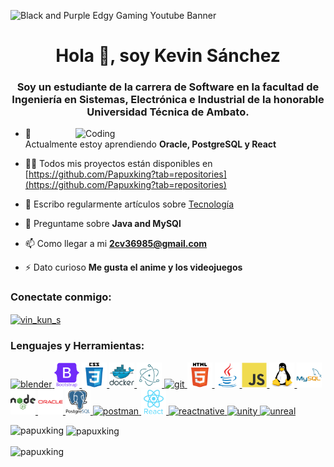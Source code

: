 ![Black and Purple Edgy Gaming Youtube Banner](https://github.com/Papuxking/Papuxking/assets/152533095/86eabd5d-0c48-4ea9-ba47-f03aa79e65ff)

<h1 align="center">Hola 👋, soy Kevin Sánchez</h1>
<h3 align="center">Soy un estudiante de la carrera de Software en la facultad de Ingeniería en Sistemas, Electrónica e Industrial de la honorable Universidad Técnica de Ambato.</h3>
<img align="right" alt="Coding" width="400" src="https://images.squarespace-cdn.com/content/v1/5e4c17267c099a4d625b6fcf/03e2173e-fdaf-40d0-b674-aba71d87b005/future-gaming+%281%29.gif">

<!--<p align="left"> <img src="[https://komarev.com/ghpvc/?username=papuxking&label=Profile%20views&color=0e75b6&style=flat](https://i.pinimg.com/originals/de/34/12/de3412e3c5d2ed0b11ec8291a28a3db5.gif)" alt="papuxking" /> </p>-->

- 🌱 Actualmente estoy aprendiendo **Oracle, PostgreSQL y React**

- 👨‍💻 Todos mis proyectos están disponibles en [https://github.com/Papuxking?tab=repositories](https://github.com/Papuxking?tab=repositories)

- 📝 Escribo regularmente artículos sobre [Tecnología](Tecnología)

- 💬 Preguntame sobre **Java and MySQl**

- 📫 Como llegar a mi **2cv36985@gmail.com**

- ⚡ Dato curioso **Me gusta el anime y los videojuegos**

<h3 align="left">Conectate conmigo:</h3>
<p align="left">
<a href="https://instagram.com/vin_kun_s" target="blank"><img align="center" src="https://raw.githubusercontent.com/rahuldkjain/github-profile-readme-generator/master/src/images/icons/Social/instagram.svg" alt="vin_kun_s" height="30" width="40" /></a>
</p>

<h3 align="left">Lenguajes y Herramientas:</h3>
<p align="left"> <a href="https://www.blender.org/" target="_blank" rel="noreferrer"> <img src="https://download.blender.org/branding/community/blender_community_badge_white.svg" alt="blender" width="40" height="40"/> </a> <a href="https://getbootstrap.com" target="_blank" rel="noreferrer"> <img src="https://raw.githubusercontent.com/devicons/devicon/master/icons/bootstrap/bootstrap-plain-wordmark.svg" alt="bootstrap" width="40" height="40"/> </a> <a href="https://www.w3schools.com/css/" target="_blank" rel="noreferrer"> <img src="https://raw.githubusercontent.com/devicons/devicon/master/icons/css3/css3-original-wordmark.svg" alt="css3" width="40" height="40"/> </a> <a href="https://www.docker.com/" target="_blank" rel="noreferrer"> <img src="https://raw.githubusercontent.com/devicons/devicon/master/icons/docker/docker-original-wordmark.svg" alt="docker" width="40" height="40"/> </a> <a href="https://www.electronjs.org" target="_blank" rel="noreferrer"> <img src="https://raw.githubusercontent.com/devicons/devicon/master/icons/electron/electron-original.svg" alt="electron" width="40" height="40"/> </a> <a href="https://git-scm.com/" target="_blank" rel="noreferrer"> <img src="https://www.vectorlogo.zone/logos/git-scm/git-scm-icon.svg" alt="git" width="40" height="40"/> </a> <a href="https://www.w3.org/html/" target="_blank" rel="noreferrer"> <img src="https://raw.githubusercontent.com/devicons/devicon/master/icons/html5/html5-original-wordmark.svg" alt="html5" width="40" height="40"/> </a> <a href="https://www.java.com" target="_blank" rel="noreferrer"> <img src="https://raw.githubusercontent.com/devicons/devicon/master/icons/java/java-original.svg" alt="java" width="40" height="40"/> </a> <a href="https://developer.mozilla.org/en-US/docs/Web/JavaScript" target="_blank" rel="noreferrer"> <img src="https://raw.githubusercontent.com/devicons/devicon/master/icons/javascript/javascript-original.svg" alt="javascript" width="40" height="40"/> </a> <a href="https://www.linux.org/" target="_blank" rel="noreferrer"> <img src="https://raw.githubusercontent.com/devicons/devicon/master/icons/linux/linux-original.svg" alt="linux" width="40" height="40"/> </a> <a href="https://www.mysql.com/" target="_blank" rel="noreferrer"> <img src="https://raw.githubusercontent.com/devicons/devicon/master/icons/mysql/mysql-original-wordmark.svg" alt="mysql" width="40" height="40"/> </a> <a href="https://nodejs.org" target="_blank" rel="noreferrer"> <img src="https://raw.githubusercontent.com/devicons/devicon/master/icons/nodejs/nodejs-original-wordmark.svg" alt="nodejs" width="40" height="40"/> </a> <a href="https://www.oracle.com/" target="_blank" rel="noreferrer"> <img src="https://raw.githubusercontent.com/devicons/devicon/master/icons/oracle/oracle-original.svg" alt="oracle" width="40" height="40"/> </a> <a href="https://www.postgresql.org" target="_blank" rel="noreferrer"> <img src="https://raw.githubusercontent.com/devicons/devicon/master/icons/postgresql/postgresql-original-wordmark.svg" alt="postgresql" width="40" height="40"/> </a> <a href="https://postman.com" target="_blank" rel="noreferrer"> <img src="https://www.vectorlogo.zone/logos/getpostman/getpostman-icon.svg" alt="postman" width="40" height="40"/> </a> <a href="https://reactjs.org/" target="_blank" rel="noreferrer"> <img src="https://raw.githubusercontent.com/devicons/devicon/master/icons/react/react-original-wordmark.svg" alt="react" width="40" height="40"/> </a> <a href="https://reactnative.dev/" target="_blank" rel="noreferrer"> <img src="https://reactnative.dev/img/header_logo.svg" alt="reactnative" width="40" height="40"/> </a> <a href="https://unity.com/" target="_blank" rel="noreferrer"> <img src="https://www.vectorlogo.zone/logos/unity3d/unity3d-icon.svg" alt="unity" width="40" height="40"/> </a> <a href="https://unrealengine.com/" target="_blank" rel="noreferrer"> <img src="https://raw.githubusercontent.com/kenangundogan/fontisto/036b7eca71aab1bef8e6a0518f7329f13ed62f6b/icons/svg/brand/unreal-engine.svg" alt="unreal" width="40" height="40"/> </a> </p>

<p><img align="left" src="https://github-readme-stats.vercel.app/api/top-langs?username=papuxking&show_icons=true&locale=en&layout=compact" alt="papuxking" /></p>

<p>&nbsp;<img align="center" src="https://github-readme-stats.vercel.app/api?username=papuxking&show_icons=true&locale=en" alt="papuxking" /></p>

<p><img align="center" src="https://github-readme-streak-stats.herokuapp.com/?user=papuxking&" alt="papuxking" /></p>

